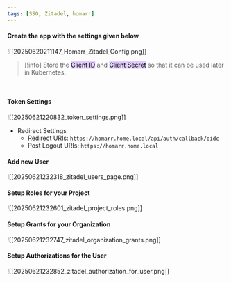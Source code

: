 ```yaml
---
tags: [SSO, Zitadel, homarr]
---
```


#### Create the app with the settings given below

![[20250620211147_Homarr_Zitadel_Config.png]]

> [!info] Store the <mark style="background: #D2B3FFA6;">Client ID</mark> and <mark style="background: #D2B3FFA6;">Client Secret</mark> so that it can be used later in Kubernetes.

</br>

#### Token Settings

![[20250621220832_token_settings.png]]

- Redirect Settings
	- Redirect URIs: `https://homarr.home.local/api/auth/callback/oidc`
	- Post Logout URIs: `https://homarr.home.local`
	  

#### Add new User

![[20250621232318_zitadel_users_page.png]]

#### Setup Roles for your Project

![[20250621232601_zitadel_project_roles.png]]

#### Setup Grants for your Organization

![[20250621232747_zitadel_organization_grants.png]]

#### Setup Authorizations for the User

![[20250621232852_zitadel_authorization_for_user.png]]

